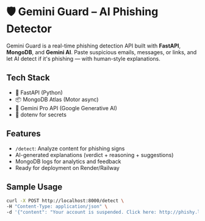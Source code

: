 # 🛡️ Gemini Guard – AI Phishing Detector

Gemini Guard is a real-time phishing detection API built with **FastAPI**, **MongoDB**, and **Gemini AI**. Paste suspicious emails, messages, or links, and let AI detect if it's phishing — with human-style explanations.

##  Tech Stack

- 🚀 FastAPI (Python)
- 📦 MongoDB Atlas (Motor async)
- 🤖 Gemini Pro API (Google Generative AI)
- 🔐 dotenv for secrets

##  Features

- `/detect`: Analyze content for phishing signs
- AI-generated explanations (verdict + reasoning + suggestions)
- MongoDB logs for analytics and feedback
- Ready for deployment on Render/Railway

##  Sample Usage

```bash
curl -X POST http://localhost:8000/detect \
-H "Content-Type: application/json" \
-d '{"content": "Your account is suspended. Click here: http://phishy.link"}'
```

